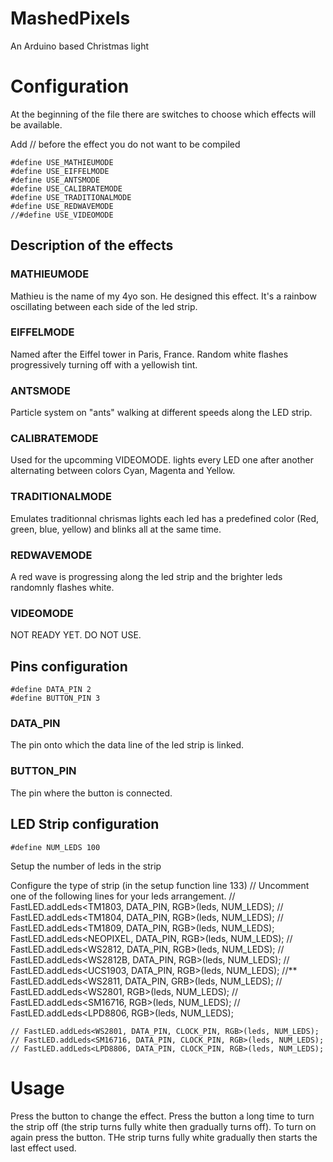 MashedPixels
============

An Arduino based Christmas light

# Configuration
At the beginning of the file there are switches to choose which effects will be available.

Add // before the effect you do not want to be compiled

	#define USE_MATHIEUMODE
	#define USE_EIFFELMODE
	#define USE_ANTSMODE
	#define USE_CALIBRATEMODE
	#define USE_TRADITIONALMODE
	#define USE_REDWAVEMODE
	//#define USE_VIDEOMODE

## Description of the effects
### MATHIEUMODE
Mathieu is the name of my 4yo son. He designed this effect. It's a rainbow oscillating between each side of the led strip.
### EIFFELMODE
Named after the Eiffel tower in Paris, France. Random white flashes progressively turning off with a yellowish tint.
### ANTSMODE
Particle system on "ants" walking at different speeds along the LED strip.
### CALIBRATEMODE
Used for the upcomming VIDEOMODE. lights every LED one after another alternating between colors Cyan, Magenta and Yellow.
### TRADITIONALMODE
Emulates traditionnal chrismas lights each led has a predefined color (Red, green, blue, yellow) and blinks all at the same time.
### REDWAVEMODE
A red wave is progressing along the led strip and the brighter leds randomnly flashes white.
### VIDEOMODE
NOT READY YET. DO NOT USE.

## Pins configuration

	#define DATA_PIN 2  
	#define BUTTON_PIN 3
### DATA_PIN
The pin onto which the data line of the led strip is linked.
### BUTTON_PIN
The pin where the button is connected.

## LED Strip configuration
	#define NUM_LEDS 100
Setup the number of leds in the strip

Configure the type of strip (in the setup function line 133)
	// Uncomment one of the following lines for your leds arrangement.
	// FastLED.addLeds<TM1803, DATA_PIN, RGB>(leds, NUM_LEDS);
	// FastLED.addLeds<TM1804, DATA_PIN, RGB>(leds, NUM_LEDS);
	// FastLED.addLeds<TM1809, DATA_PIN, RGB>(leds, NUM_LEDS);
	FastLED.addLeds<NEOPIXEL, DATA_PIN, RGB>(leds, NUM_LEDS);
	// FastLED.addLeds<WS2812, DATA_PIN, RGB>(leds, NUM_LEDS);
	// FastLED.addLeds<WS2812B, DATA_PIN, RGB>(leds, NUM_LEDS);
	// FastLED.addLeds<UCS1903, DATA_PIN, RGB>(leds, NUM_LEDS);
	//** FastLED.addLeds<WS2811, DATA_PIN, GRB>(leds, NUM_LEDS);
	// FastLED.addLeds<WS2801, RGB>(leds, NUM_LEDS);
	// FastLED.addLeds<SM16716, RGB>(leds, NUM_LEDS);
	// FastLED.addLeds<LPD8806, RGB>(leds, NUM_LEDS);

	// FastLED.addLeds<WS2801, DATA_PIN, CLOCK_PIN, RGB>(leds, NUM_LEDS);
	// FastLED.addLeds<SM16716, DATA_PIN, CLOCK_PIN, RGB>(leds, NUM_LEDS);
	// FastLED.addLeds<LPD8806, DATA_PIN, CLOCK_PIN, RGB>(leds, NUM_LEDS);


# Usage
Press the button to change the effect. Press the button a long time to turn the strip off (the strip turns fully white then gradually turns off). To turn on again press the button. THe strip turns fully white gradually then starts the last effect used.